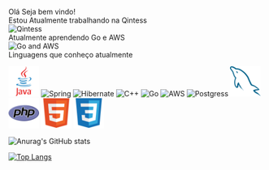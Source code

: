 Olá Seja bem vindo!<br> 
Estou Atualmente trabalhando na Qintess<br> <img src="https://user-images.githubusercontent.com/44592638/116646661-02d5ab00-a94f-11eb-95f6-c2385d018c7b.png" alt="Qintess" width="60" height="60" style="max-width:100%;"></img><br>
Atualmente aprendendo Go e AWS<br><img src="https://user-images.githubusercontent.com/44592638/116646773-4b8d6400-a94f-11eb-94ce-e584292c26be.png" alt="Go and AWS" width="180" height="80" style="max-width:100%;"></img><br>
Linguagens que conheço atualmente<br>

<img src="https://raw.githubusercontent.com/devicons/devicon/master/icons/java/java-original-wordmark.svg" alt="JAVA" width="60" height="60" style="max-width:100%;"></img>
<img src="https://user-images.githubusercontent.com/44592638/116645932-4202fc80-a94d-11eb-87b6-ed5c590291eb.png" alt="Spring" width="60" height="60" style="max-width:100%;"></img>
<img src="https://media.bitdegree.org/storage/media/images/2018/12/hibernate-interview-questions-logo.png" alt="Hibernate" width="60" height="60" style="max-width:100%;"></img>
<img src="https://user-images.githubusercontent.com/44592638/116646292-10d6fc00-a94e-11eb-8d98-cd5831e2367a.png" alt="C++" width="60" height="60" style="max-width:100%;"></img>
<img src="https://user-images.githubusercontent.com/44592638/116646042-7d053000-a94d-11eb-9cbc-6f69aad03a05.png" alt="Go" width="80" height="60" style="max-width:100%;"></img>
<img src="https://user-images.githubusercontent.com/44592638/116645989-665ed900-a94d-11eb-9031-b23fa410d2ef.png" alt="AWS" width="60" height="60" style="max-width:100%;"></img>
<img src="https://user-images.githubusercontent.com/44592638/116646113-ae7dfb80-a94d-11eb-8a58-db0a0a30f3c1.png" alt="Postgress" width="60" height="60" style="max-width:100%;">
<img src="https://raw.githubusercontent.com/devicons/devicon/master/icons/mysql/mysql-original.svg" alt="SQL" width="60" height="60" style="max-width:100%;"></img></img>
<img src="https://raw.githubusercontent.com/devicons/devicon/master/icons/php/php-original.svg" alt="PHP" width="60" height="60" style="max-width:100%;"></img>
<img src="https://raw.githubusercontent.com/devicons/devicon/master/icons/html5/html5-original.svg" alt="HTML" width="60" height="60" style="max-width:100%;"></img>
<img src="https://raw.githubusercontent.com/devicons/devicon/master/icons/css3/css3-original.svg" alt="CSS" width="60" height="60" style="max-width:100%;"></img></img></img>


![Anurag's GitHub stats](https://github-readme-stats.vercel.app/api?username=JulioSilverioBR&show_icons=true&theme=radical)


[![Top Langs](https://github-readme-stats.vercel.app/api/top-langs/?username=JulioSilverioBR&layout=compact)](https://github.com/anuraghazra/github-readme-stats)
